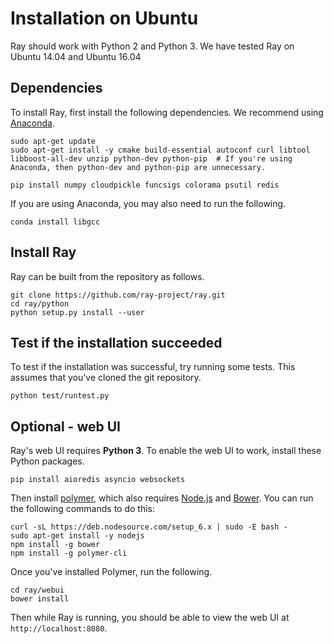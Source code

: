 # Installation on Ubuntu

Ray should work with Python 2 and Python 3. We have tested Ray on Ubuntu 14.04
and Ubuntu 16.04

## Dependencies

To install Ray, first install the following dependencies. We recommend using
[Anaconda](https://www.continuum.io/downloads).

```
sudo apt-get update
sudo apt-get install -y cmake build-essential autoconf curl libtool libboost-all-dev unzip python-dev python-pip  # If you're using Anaconda, then python-dev and python-pip are unnecessary.

pip install numpy cloudpickle funcsigs colorama psutil redis
```

If you are using Anaconda, you may also need to run the following.

```
conda install libgcc
```

## Install Ray

Ray can be built from the repository as follows.

```
git clone https://github.com/ray-project/ray.git
cd ray/python
python setup.py install --user
```

## Test if the installation succeeded

To test if the installation was successful, try running some tests. This assumes
that you've cloned the git repository.

```
python test/runtest.py
```

## Optional - web UI

Ray's web UI requires **Python 3**. To enable the web UI to work, install these
Python packages.

```
pip install aioredis asyncio websockets
```

Then install
[polymer](https://www.polymer-project.org/1.0/docs/tools/polymer-cli), which
also requires [Node.js](https://nodejs.org/en/download/) and
[Bower](http://bower.io/#install-bower).  You can run the following commands to do this: 

```
curl -sL https://deb.nodesource.com/setup_6.x | sudo -E bash -
sudo apt-get install -y nodejs
npm install -g bower
npm install -g polymer-cli
```

Once you've installed Polymer, run the following.

```
cd ray/webui
bower install
```

Then while Ray is running, you should be able to view the web UI at
`http://localhost:8080`.
